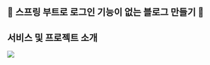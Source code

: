 🤘 스프링 부트로 로그인 기능이 없는 블로그 만들기 🤘
 ------------------------------------

## 서비스 및 프로젝트 소개
![](https://img.shields.io/badge/<LABEL>-<항해블로그>-<9cf>)
